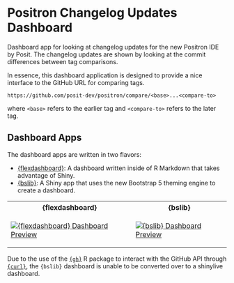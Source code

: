 # Positron Changelog Updates Dashboard

Dashboard app for looking at changelog updates for the new Positron IDE by Posit.
The changelog updates are shown by looking at the commit differences between tag comparisons.

In essence, this dashboard application is designed to provide a nice interface
to the GitHub URL for comparing tags.

```
https://github.com/posit-dev/positron/compare/<base>...<compare-to>
```

where `<base>` refers to the earlier tag and `<compare-to>` refers to the later tag.

## Dashboard Apps

The dashboard apps are written in two flavors:

- [{flexdashboard}](https://pkgs.rstudio.com/flexdashboard/): A dashboard written
  inside of R Markdown that takes advantage of Shiny.
- [{bslib}](https://rstudio.github.io/bslib/): A Shiny app that uses the new
  Bootstrap 5 theming engine to create a dashboard.
  
  
<table>
<tr><th>{flexdashboard}</th><th>{bslib}</th></tr>
<tr><td>

[![{flexdashboard} Dashboard Preview](https://github.com/coatless-dashboard/positron-changelog-updates/tree/main/images/flexdashboard-positron-changelog-dashboard.png)](flex-positron-changelog-dash/)

</td><td>

[![{bslib} Dashboard Preview](https://github.com/coatless-dashboard/positron-changelog-updates/tree/main/images/bslib-positron-changelog-dashboard.png)](bslib-positron-changelog-dash/)

</td></tr>
</table>

Due to the use of the [`{gh}`](https://github.com/r-lib/gh) R package to
interact with the GitHub API through [`{curl}`](https://cran.r-project.org/package=curl), the 
`{bslib}` dashboard is unable to be converted over to a shinylive dashboard.
